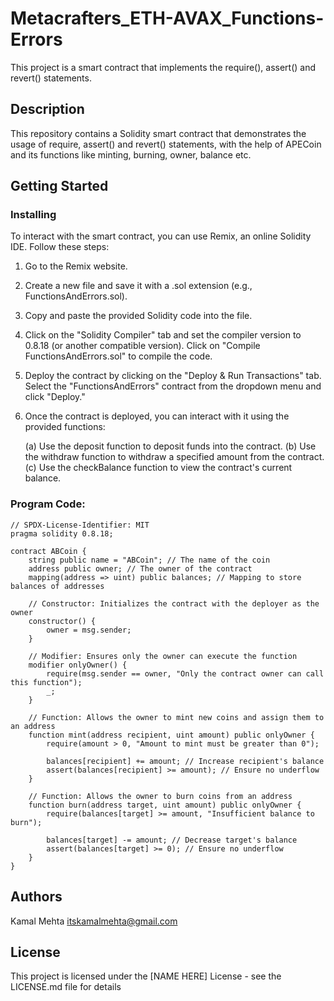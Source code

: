 # Metacrafters_ETH-AVAX_Functions-Errors

This project is a smart contract that implements the require(), assert() and revert() statements.

## Description

This repository contains a Solidity smart contract that demonstrates the usage of require, assert() and revert() statements, with the help of APECoin and its functions like minting, burning, owner, balance etc.

## Getting Started

### Installing

To interact with the smart contract, you can use Remix, an online Solidity IDE. Follow these steps:

1. Go to the Remix website.

2. Create a new file and save it with a .sol extension (e.g., FunctionsAndErrors.sol).

3. Copy and paste the provided Solidity code into the file.

4. Click on the "Solidity Compiler" tab and set the compiler version to 0.8.18 (or another compatible version). Click on "Compile FunctionsAndErrors.sol" to compile the code.

5. Deploy the contract by clicking on the "Deploy & Run Transactions" tab. Select the "FunctionsAndErrors" contract from the dropdown menu and click "Deploy."

6. Once the contract is deployed, you can interact with it using the provided functions:

   (a) Use the deposit function to deposit funds into the contract.
   (b) Use the withdraw function to withdraw a specified amount from the contract.
   (c) Use the checkBalance function to view the contract's current balance.

### Program Code:

```
// SPDX-License-Identifier: MIT
pragma solidity 0.8.18;

contract ABCoin {
    string public name = "ABCoin"; // The name of the coin
    address public owner; // The owner of the contract
    mapping(address => uint) public balances; // Mapping to store balances of addresses

    // Constructor: Initializes the contract with the deployer as the owner
    constructor() {
        owner = msg.sender;
    }

    // Modifier: Ensures only the owner can execute the function
    modifier onlyOwner() {
        require(msg.sender == owner, "Only the contract owner can call this function");
        _;
    }

    // Function: Allows the owner to mint new coins and assign them to an address
    function mint(address recipient, uint amount) public onlyOwner {
        require(amount > 0, "Amount to mint must be greater than 0");

        balances[recipient] += amount; // Increase recipient's balance
        assert(balances[recipient] >= amount); // Ensure no underflow
    }

    // Function: Allows the owner to burn coins from an address
    function burn(address target, uint amount) public onlyOwner {
        require(balances[target] >= amount, "Insufficient balance to burn");

        balances[target] -= amount; // Decrease target's balance
        assert(balances[target] >= 0); // Ensure no underflow
    }
}
```


## Authors

Kamal Mehta
itskamalmehta@gmail.com


## License

This project is licensed under the [NAME HERE] License - see the LICENSE.md file for details
